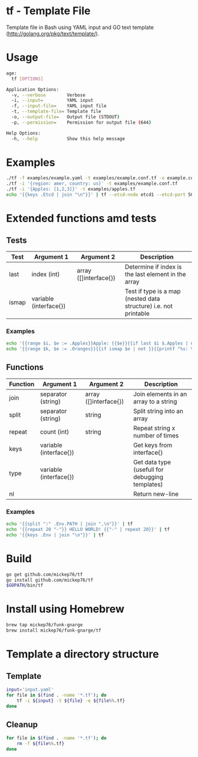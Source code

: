 # tf - Template File

Template file in Bash using YAML input and GO text template (http://golang.org/pkg/text/template/).

# Usage

```bash
age:
  tf [OPTIONS]

Application Options:
  -v, --verbose        Verbose
  -i, --input=         YAML input
  -f, --input-file=    YAML input file
  -t, --template-file= Template file
  -o, --output-file=   Output file (STDOUT)
  -p, --permission=    Permission for output file (644)

Help Options:
  -h, --help           Show this help message
```

# Examples

```bash
./tf -f examples/example.yaml -t examples/example.conf.tf -o example.conf
./tf -i '{region: amer, country: us}' -t examples/example.conf.tf
./tf -i '{Apples: [1,2,3]}' -t examples/apples.tf
echo '{{keys .Etcd | join "\n"}}' | tf --etcd-node etcd1 --etcd-port 5001 --etcd-key /host
```

# Extended functions amd tests

## Tests

Test  | Argument 1             | Argument 2            | Description
----- | ---------------------- | --------------------- | -----------
last  | index (int)            | array ([]interface{}) | Determine if index is the last element in the array
ismap | variable (interface{}) |                       | Test if type is a map (nested data structure) i.e. not printable

### Examples

```bash
echo '{{range $i, $e := .Apples}}Apple: {{$e}}{{if last $i $.Apples | not}}{{printf ",\n"}}{{end}}{{end}}' | tf -i '{ Apples: [ 1, 2, 3] }'
echo '{{range $k, $e := .Oranges}}{{if ismap $e | not }}{{printf "%s: %v\n" $k $e}}{{end}}{{end}}' | tf -i '{ Oranges: { a: 1, b: 2, c: { a: 1, b: 2 } } }'
```

## Functions

Function | Argument 1             | Argument 2            | Description
-------- | ---------------------- | --------------------- | -----------
join     | separator (string)     | array ([]interface{}) | Join elements in an array to a string
split    | separator (string)     | string                | Split string into an array
repeat   | count (int)            | string                | Repeat string x number of times
keys     | variable (interface{}) |                       | Get keys from interface{}
type     | variable (interface{}) |                       | Get data type (usefull for debugging templates)
nl       |                        |                       | Return new-line

### Examples

```bash
echo '{{split ":" .Env.PATH | join ",\n"}}' | tf
echo '{{repeat 20 "-"}} HELLO WORLD! {{"-" | repeat 20}}' | tf
echo '{{keys .Env | join "\n"}}' | tf
```

# Build

```bash
go get github.com/mickep76/tf
go install github.com/mickep76/tf
$GOPATH/bin/tf
```

# Install using Homebrew

```bash
brew tap mickep76/funk-gnarge
brew install mickep76/funk-gnarge/tf
```

# Template a directory structure

## Template

```bash
input='input.yaml'
for file in $(find . -name '*.tf'); do
    tf -i ${input} -t ${file} -o ${file%%.tf}
done
```

## Cleanup

```bash
for file in $(find . -name '*.tf'); do
    rm -f ${file%%.tf}
done
```
